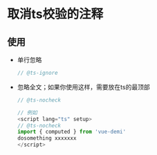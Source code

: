 # 取消ts校验的注释

## 使用

+ 单行忽略

  ```js
  // @ts-ignore
  ```

+ 忽略全文；如果你使用这样，需要放在ts的最顶部

  ```js
  // @ts-nocheck
  ```

  ```js
  // 例如
  <script lang="ts" setup>
  // @ts-nocheck
  import { computed } from 'vue-demi'
  dosomething xxxxxxx
  </script>
  ```
